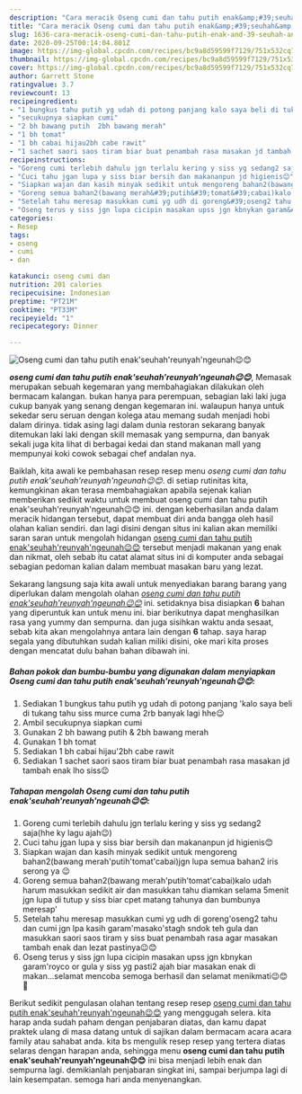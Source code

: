 ```yaml
---
description: "Cara meracik Oseng cumi dan tahu putih enak&amp;#39;seuhah&amp;#39;reunyah&amp;#39;ngeunah😉😊 Lezat"
title: "Cara meracik Oseng cumi dan tahu putih enak&amp;#39;seuhah&amp;#39;reunyah&amp;#39;ngeunah😉😊 Lezat"
slug: 1636-cara-meracik-oseng-cumi-dan-tahu-putih-enak-and-39-seuhah-and-39-reunyah-and-39-ngeunah-lezat
date: 2020-09-25T00:14:04.801Z
image: https://img-global.cpcdn.com/recipes/bc9a8d59599f7129/751x532cq70/oseng-cumi-dan-tahu-putih-enakseuhahreunyahngeunah😉😊-foto-resep-utama.jpg
thumbnail: https://img-global.cpcdn.com/recipes/bc9a8d59599f7129/751x532cq70/oseng-cumi-dan-tahu-putih-enakseuhahreunyahngeunah😉😊-foto-resep-utama.jpg
cover: https://img-global.cpcdn.com/recipes/bc9a8d59599f7129/751x532cq70/oseng-cumi-dan-tahu-putih-enakseuhahreunyahngeunah😉😊-foto-resep-utama.jpg
author: Garrett Stone
ratingvalue: 3.7
reviewcount: 13
recipeingredient:
- "1 bungkus tahu putih yg udah di potong panjang kalo saya beli di tukang tahu siss murce cuma 2rb banyak lagi hhe"
- "secukupnya siapkan cumi"
- "2 bh bawang putih  2bh bawang merah"
- "1 bh tomat"
- "1 bh cabai hijau2bh cabe rawit"
- "1 sachet saori saos tiram biar buat penambah rasa masakan jd tambah enak lho siss"
recipeinstructions:
- "Goreng cumi terlebih dahulu jgn terlalu kering y siss yg sedang2 saja(hhe ky lagu ajah😉)"
- "Cuci tahu jgan lupa y siss biar bersih dan makananpun jd higienis😊"
- "Siapkan wajan dan kasih minyak sedikit untuk mengoreng bahan2(bawang merah&#39;putih&#39;tomat&#39;cabai)jgn lupa semua bahan2 iris serong ya 😉"
- "Goreng semua bahan2(bawang merah&#39;putih&#39;tomat&#39;cabai)kalo udah harum masukkan sedikit air dan masukkan tahu diamkan selama 5menit jgn lupa di tutup y siss biar cpet matang tahunya dan bumbunya meresap&#39;"
- "Setelah tahu meresap masukkan cumi yg udh di goreng&#39;oseng2 tahu dan cumi jgn lpa kasih garam&#39;masako&#39;stagh sndok teh gula dan masukkan saori saos tiram y siss buat penambah rasa agar masakan tambah enak dan lezat pastinya😉😊"
- "Oseng terus y siss jgn lupa cicipin masakan upss jgn kbnykan garam&#39;royco or gula y siss yg pasti2 ajah biar masakan enak di makan...selamat mencoba semoga berhasil dan selamat menikmati😉😊🤗"
categories:
- Resep
tags:
- oseng
- cumi
- dan

katakunci: oseng cumi dan 
nutrition: 201 calories
recipecuisine: Indonesian
preptime: "PT21M"
cooktime: "PT33M"
recipeyield: "1"
recipecategory: Dinner

---
```



![Oseng cumi dan tahu putih enak&#39;seuhah&#39;reunyah&#39;ngeunah😉😊](https://img-global.cpcdn.com/recipes/bc9a8d59599f7129/751x532cq70/oseng-cumi-dan-tahu-putih-enakseuhahreunyahngeunah😉😊-foto-resep-utama.jpg)

<b><i>oseng cumi dan tahu putih enak&#39;seuhah&#39;reunyah&#39;ngeunah😉😊</i></b>, Memasak merupakan sebuah kegemaran yang membahagiakan dilakukan oleh bermacam kalangan. bukan hanya para perempuan, sebagian laki laki juga cukup banyak yang senang dengan kegemaran ini. walaupun hanya untuk sekedar seru seruan dengan kolega atau memang sudah menjadi hobi dalam dirinya. tidak asing lagi dalam dunia restoran sekarang banyak ditemukan laki laki dengan skill memasak yang sempurna, dan banyak sekali juga kita lihat di berbagai kedai dan stand makanan mall yang mempunyai koki cowok sebagai chef andalan nya.



Baiklah, kita awali ke pembahasan resep resep menu <i>oseng cumi dan tahu putih enak&#39;seuhah&#39;reunyah&#39;ngeunah😉😊</i>. di setiap rutinitas kita, kemungkinan akan terasa membahagiakan apabila sejenak kalian memberikan sedikit waktu untuk membuat oseng cumi dan tahu putih enak&#39;seuhah&#39;reunyah&#39;ngeunah😉😊 ini. dengan keberhasilan anda dalam meracik hidangan tersebut, dapat membuat diri anda bangga oleh hasil olahan kalian sendiri. dan lagi disini dengan situs ini kalian akan memiliki saran saran untuk mengolah hidangan <u>oseng cumi dan tahu putih enak&#39;seuhah&#39;reunyah&#39;ngeunah😉😊</u> tersebut menjadi makanan yang enak dan nikmat, oleh sebab itu catat alamat situs ini di komputer anda sebagai sebagian pedoman kalian dalam membuat masakan baru yang lezat.


Sekarang langsung saja kita awali untuk menyediakan barang barang yang diperlukan dalam mengolah olahan <u><i>oseng cumi dan tahu putih enak&#39;seuhah&#39;reunyah&#39;ngeunah😉😊</i></u> ini. setidaknya bisa disiapkan <b>6</b> bahan yang diperuntuk kan untuk menu ini. biar berikutnya dapat menghasilkan rasa yang yummy dan sempurna. dan juga sisihkan waktu anda sesaat, sebab kita akan mengolahnya antara lain dengan <b>6</b> tahap. saya harap segala yang dibutuhkan sudah kalian miliki disini, oke mari kita proses dengan mencatat dulu bahan bahan dibawah ini.

<!--inarticleads1-->

##### Bahan pokok dan bumbu-bumbu yang digunakan dalam menyiapkan Oseng cumi dan tahu putih enak&#39;seuhah&#39;reunyah&#39;ngeunah😉😊:

1. Sediakan 1 bungkus tahu putih yg udah di potong panjang &#39;kalo saya beli di tukang tahu siss murce cuma 2rb banyak lagi hhe😉
1. Ambil secukupnya siapkan cumi
1. Gunakan 2 bh bawang putih &amp; 2bh bawang merah
1. Gunakan 1 bh tomat
1. Sediakan 1 bh cabai hijau&#39;2bh cabe rawit
1. Sediakan 1 sachet saori saos tiram biar buat penambah rasa masakan jd tambah enak lho siss😉




<!--inarticleads2-->

##### Tahapan mengolah Oseng cumi dan tahu putih enak&#39;seuhah&#39;reunyah&#39;ngeunah😉😊:

1. Goreng cumi terlebih dahulu jgn terlalu kering y siss yg sedang2 saja(hhe ky lagu ajah😉)
1. Cuci tahu jgan lupa y siss biar bersih dan makananpun jd higienis😊
1. Siapkan wajan dan kasih minyak sedikit untuk mengoreng bahan2(bawang merah&#39;putih&#39;tomat&#39;cabai)jgn lupa semua bahan2 iris serong ya 😉
1. Goreng semua bahan2(bawang merah&#39;putih&#39;tomat&#39;cabai)kalo udah harum masukkan sedikit air dan masukkan tahu diamkan selama 5menit jgn lupa di tutup y siss biar cpet matang tahunya dan bumbunya meresap&#39;
1. Setelah tahu meresap masukkan cumi yg udh di goreng&#39;oseng2 tahu dan cumi jgn lpa kasih garam&#39;masako&#39;stagh sndok teh gula dan masukkan saori saos tiram y siss buat penambah rasa agar masakan tambah enak dan lezat pastinya😉😊
1. Oseng terus y siss jgn lupa cicipin masakan upss jgn kbnykan garam&#39;royco or gula y siss yg pasti2 ajah biar masakan enak di makan...selamat mencoba semoga berhasil dan selamat menikmati😉😊🤗




Berikut sedikit pengulasan olahan tentang resep resep <u>oseng cumi dan tahu putih enak&#39;seuhah&#39;reunyah&#39;ngeunah😉😊</u> yang menggugah selera. kita harap anda sudah paham dengan penjabaran diatas, dan kamu dapat praktek ulang di masa datang untuk di sajikan dalam bermacam acara acara family atau sahabat anda. kita bs mengulik resep resep yang tertera diatas selaras dengan harapan anda, sehingga menu <b>oseng cumi dan tahu putih enak&#39;seuhah&#39;reunyah&#39;ngeunah😉😊</b> ini bisa menjadi lebih enak dan sempurna lagi. demikianlah penjabaran singkat ini, sampai berjumpa lagi di lain kesempatan. semoga hari anda menyenangkan.
